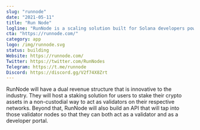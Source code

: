 ```yaml
---
slug: "runnode"
date: "2021-05-11"
title: "Run Node"
logline: "RunNode is a scaling solution built for Solana developers powered by $RUN."
cta: "https://runnode.com/"
category: app
logo: /img/runnode.svg
status: building
Website: https://runnode.com/
Twitter: https://twitter.com/RunNodes
Telegram: https://t.me/runnode
Discord: https://discord.gg/V2f74X8Zrt
---
```


RunNode will have a dual revenue structure that is innovative to the industry. They will host a staking solution for users to stake their crypto assets in a non-custodial way to act as validators on their respective networks. Beyond that, RunNode will also build an API that will tap into those validator nodes so that they can both act as a validator and as a developer portal.
